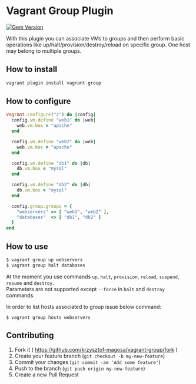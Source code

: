 # Vagrant Group Plugin

[![Gem Version](https://badge.fury.io/rb/vagrant-group.svg)](http://badge.fury.io/rb/vagrant-group)

With this plugin you can associate VMs to groups and then perform
basic operations like up/halt/provision/destroy/reload on specific group.
One host may belong to multiple groups.

## How to install

```sh
vagrant plugin install vagrant-group
```

## How to configure

```ruby
Vagrant.configure("2") do |config|
  config.vm.define "web1" do |web|
    web.vm.box = "apache"
  end

  config.vm.define "web2" do |web|
    web.vm.box = "apache"
  end

  config.vm.define "db1" do |db|
    db.vm.box = "mysql"
  end

  config.vm.define "db2" do |db|
    db.vm.box = "mysql"
  end

  config.group.groups = {
    "webservers" => [ "web1", "web2" ],
    "databases"  => [ "db1", "db2" ]
  }
end
```

## How to use

```sh
$ vagrant group up webservers
$ vagrant group halt databases
```

At the moment you use commands `up`, `halt`, `provision`, `reload`, `suspend`, `resume` and `destroy`.  
Parameters are not supported except `--force` in `halt` and `destroy` commands.

In order to list hosts associated to group issue below command:
```
$ vagrant group hosts webservers
```

## Contributing

1. Fork it ( https://github.com/krzysztof-magosa/vagrant-group/fork )
2. Create your feature branch (`git checkout -b my-new-feature`)
3. Commit your changes (`git commit -am 'Add some feature'`)
4. Push to the branch (`git push origin my-new-feature`)
5. Create a new Pull Request
